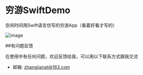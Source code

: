 # 穷游SwiftDemo
空闲时间用Swift语言仿写的穷游App（看着好看才写的）

![image](http://fl.sokie.org/qy1.gif)

##有问题反馈

在使用中有任何问题，欢迎反馈给我，可以用以下联系方式跟我交流

* 邮箱: zhangjianat@163.com




